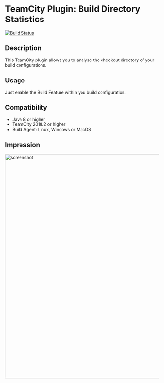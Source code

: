 # TeamCity Plugin: Build Directory Statistics

[![Build Status](https://travis-ci.com/e-i-n-s/teamcity-build-directory-statistics.svg?branch=master)](https://travis-ci.com/e-i-n-s/teamcity-build-directory-statistics)

## Description
This TeamCity plugin allows you to analyse the checkout directory of your build configurations.

## Usage
Just enable the Build Feature within you build configuration.

## Compatibility
- Java 8 or higher
- TeamCity 2018.2 or higher
- Build Agent: Linux, Windows or MacOS

## Impression
<img width="735" alt="screenshot" src="https://user-images.githubusercontent.com/15348012/71308441-e7729b80-23fc-11ea-8147-be3b4f15f83d.png">

